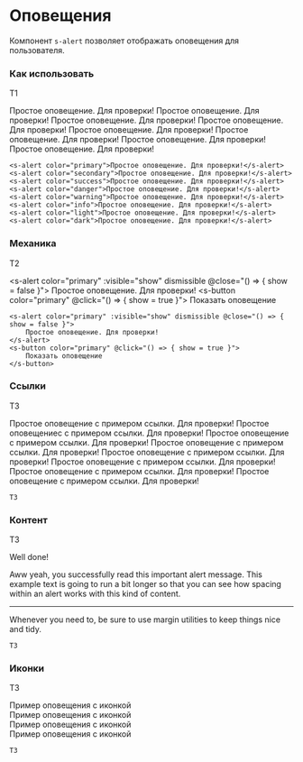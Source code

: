 # Оповещения

Компонент `s-alert` позволяет отображать оповещения для пользователя. 

### Как использовать
Т1

<s-alert color="primary">Простое оповещение. Для проверки!</s-alert>
<s-alert color="secondary">Простое оповещение. Для проверки!</s-alert>
<s-alert color="success">Простое оповещение. Для проверки!</s-alert>
<s-alert color="danger">Простое оповещение. Для проверки!</s-alert>
<s-alert color="warning">Простое оповещение. Для проверки!</s-alert>
<s-alert color="info">Простое оповещение. Для проверки!</s-alert>
<s-alert color="light">Простое оповещение. Для проверки!</s-alert>
<s-alert color="dark">Простое оповещение. Для проверки!</s-alert>

``` vue
<s-alert color="primary">Простое оповещение. Для проверки!</s-alert>
<s-alert color="secondary">Простое оповещение. Для проверки!</s-alert>
<s-alert color="success">Простое оповещение. Для проверки!</s-alert>
<s-alert color="danger">Простое оповещение. Для проверки!</s-alert>
<s-alert color="warning">Простое оповещение. Для проверки!</s-alert>
<s-alert color="info">Простое оповещение. Для проверки!</s-alert>
<s-alert color="light">Простое оповещение. Для проверки!</s-alert>
<s-alert color="dark">Простое оповещение. Для проверки!</s-alert>
```

### Механика
Т2

<s-alert color="primary" :visible="show" dismissible @close="() => { show = false }">
    Простое оповещение. Для проверки!
</s-alert>
<s-button color="primary" @click="() => { show = true }">
    Показать оповещение
</s-button>

``` vue
<s-alert color="primary" :visible="show" dismissible @close="() => { show = false }">
    Простое оповещение. Для проверки!
</s-alert>
<s-button color="primary" @click="() => { show = true }">
    Показать оповещение
</s-button>
```

### Ссылки
Т3

<s-alert color="primary">Простое оповещение с <s-alert-link href="#">примером ссылки</s-alert-link>. Для проверки!</s-alert>
<s-alert color="secondary">Простое оповещениес с <s-alert-link href="#">примером ссылки</s-alert-link>. Для проверки!</s-alert>
<s-alert color="success">Простое оповещение с <s-alert-link href="#">примером ссылки</s-alert-link>. Для проверки!</s-alert>
<s-alert color="danger">Простое оповещение с <s-alert-link href="#">примером ссылки</s-alert-link>. Для проверки!</s-alert>
<s-alert color="warning">Простое оповещение с <s-alert-link href="#">примером ссылки</s-alert-link>. Для проверки!</s-alert>
<s-alert color="info">Простое оповещение с <s-alert-link href="#">примером ссылки</s-alert-link>. Для проверки!</s-alert>
<s-alert color="light">Простое оповещение с <s-alert-link href="#">примером ссылки</s-alert-link>. Для проверки!</s-alert>
<s-alert color="dark">Простое оповещение с <s-alert-link href="#">примером ссылки</s-alert-link>. Для проверки!</s-alert>

``` vue
Т3
```

### Контент
Т3

<s-alert color="success">
  <s-alert-heading>Well done!</s-alert-heading>
  <p>Aww yeah, you successfully read this important alert message. This example text is going to run a bit longer so that you can see how spacing within an alert works with this kind of content.</p>
  <hr />
  <p class="mb-0">Whenever you need to, be sure to use margin utilities to keep things nice and tidy.</p>
</s-alert>


``` vue
Т3
```

### Иконки
Т3

<s-alert color="primary" class="d-flex align-items-center">
  <s-icon class="flex-shrink-0 me-2" icon="info-circle-fill" :size="24" /> 
  <div>
    Пример оповещения с иконкой
  </div>
</s-alert>

<s-alert color="success" class="d-flex align-items-center">
  <s-icon class="flex-shrink-0 me-2" icon="check-circle-fill" :size="24" /> 
  <div>
    Пример оповещения с иконкой
  </div>
</s-alert>
<s-alert color="warning" class="d-flex align-items-center">
  <s-icon class="flex-shrink-0 me-2" icon="exclamation-triangle-fill" :size="24" /> 
  <div>
    Пример оповещения с иконкой
  </div>
</s-alert>
<s-alert color="danger" class="d-flex align-items-center">
  <s-icon class="flex-shrink-0 me-2" icon="exclamation-triangle-fill" :size="24" />
  <div>
    Пример оповещения с иконкой
  </div>
</s-alert>

``` vue
Т3
```

<script>
  export default {
    data() {
      return { 
        show: false
      }
    }
  }
</script>